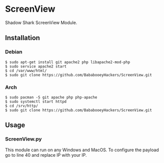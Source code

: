 # ScreenView
Shadow Shark ScreenView Module.

## Installation
### Debian
```
$ sudo apt-get install git apache2 php libapache2-mod-php
$ sudo service apache2 start
$ cd /var/www/html/
$ sudo git clone https://github.com/BababooeyHackers/ScreenView.git
```
### Arch
```
$ sudo pacman -S git apache php php-apache
$ sudo systemctl start httpd
$ cd /srv/http/
$ sudo git clone https://github.com/BababooeyHackers/ScreenView.git
```

## Usage
### ScreenView.py
This module can run on any Windows and MacOS. To configure the payload go to line 40 and replace IP with your IP.

